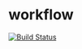 # workflow

[![Build Status](https://travis-ci.org/GianniAzizi/esgi-workflow.svg?branch=master)](https://travis-ci.org/GianniAzizi/esgi-workflow)

